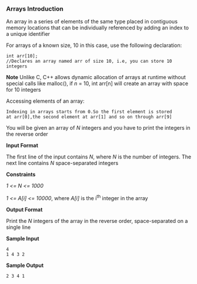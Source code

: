 ### Arrays Introduction

An array in a series of elements of the same type placed in contiguous memory locations that can be individually referenced by adding an index to a unique identifier

For arrays of a known size, 10 in this case, use the following declaration:

```
int arr[10];
//Declares an array named arr of size 10, i.e, you can store 10 integers
```

**Note** Unlike C, C++ allows dynamic allocation of arrays at runtime without special calls like malloc(), if *n* = 10, int arr[n] will create an array with space for 10 integers

Accessing elements of an array:

```
Indexing in arrays starts from 0.So the first element is stored 
at arr[0],the second element at arr[1] and so on through arr[9]
```

You will be given an array of *N* integers and you have to print the integers in the reverse order

**Input Format**

The first line of the input contains *N*, where *N* is the number of integers. The next line contains *N* space-separated integers

**Constraints**

*1 <= N <= 1000*

*1 <= A[i] <= 10000*, where *A[i]* is the i<sup>th</sup> integer in the array

**Output Format**

Print the *N* integers of the array in the reverse order, space-separated on a single line

**Sample Input**

```
4
1 4 3 2
```

**Sample Output**

```
2 3 4 1
```